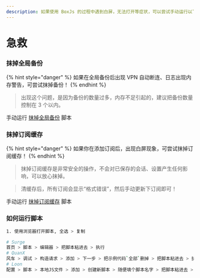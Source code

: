 ```yaml
---
description: 如果使用 BoxJs 的过程中遇到白屏，无法打开等症状，可以尝试手动运行以下脚本！
---
```


# 急救

### 抹掉全局备份

{% hint style="danger" %}
如果在全局备份后出现 VPN 自动断连、日志出现内存警告，可尝试抹掉备份！
{% endhint %}

> 出现这个问题，是因为备份的数量过多，内存不足引起的，建议把备份数量控制在 3 个以内。

手动运行 [抹掉全局备份](https://raw.githubusercontent.com/chavyleung/scripts/master/box/scripts/boxjs.revert.baks.js) 脚本

### 抹掉订阅缓存

{% hint style="danger" %}
如果你在添加订阅后，出现白屏现象，可尝试抹掉订阅缓存！
{% endhint %}

> 抹掉订阅缓存是非常安全的操作，不会对已保存的会话、设置产生任何影响，可以放心抹掉。

> 清缓存后，所有订阅会显示“格式错误”，然后手动更新下订阅即可！

手动运行 [抹掉订阅缓存](https://raw.githubusercontent.com/chavyleung/scripts/master/box/scripts/boxjs.revert.caches.js) 脚本

### 如何运行脚本

```bash
1. 使用浏览器打开脚本, 全选 > 复制

# Surge
首页 > 脚本 > 编辑器 > 把脚本粘进去 > 执行
# QuanX
风车 > 调试 > 构造请求 > 添加 > 下一步 > 把示例代码`全部`删掉 > 把脚本粘进去 > 执行
# Loon
配置 > 脚本 > 本地JS文件 > 添加 > 创建新脚本 > 随便填个脚本名字 > 把脚本粘进去 > 运行
```

